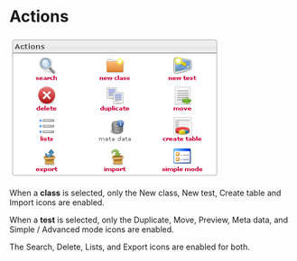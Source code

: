 <!--
parent:
    title: Manage_Tests
author:
    - 'Jérôme Bogaerts'
created_at: '2012-03-22 17:44:07'
updated_at: '2013-03-13 13:36:46'
tags:
    - 'Manage Tests'
-->

Actions
=======

![](../resources/tests-actions.png)

When a **class** is selected, only the New class, New test, Create table and Import icons are enabled.

When a **test** is selected, only the Duplicate, Move, Preview, Meta data, and Simple / Advanced mode icons are enabled.

The Search, Delete, Lists, and Export icons are enabled for both.

